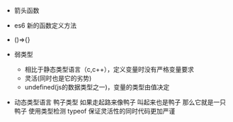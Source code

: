 - 箭头函数
 - es6 新的函数定义方法
 - ()=>{}

- 弱类型
  - 相比于静态类型语言（c,c++），定义变量时没有严格变量要求
  - 灵活(同时也是它的劣势)
  - undefined(js的数据类型之一)，变量的类型由值决定

- 动态类型语言 鸭子类型 如果走起路来像鸭子 叫起来也是鸭子 那么它就是一只鸭子
  使用类型检测 typeof 保证灵活性的同时代码更加严谨